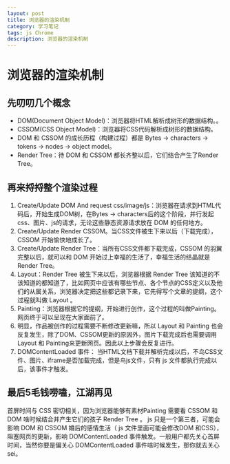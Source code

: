 ```yaml
---
layout: post
title: 浏览器的渲染机制
category: 学习笔记
tags: js Chrome
description: 浏览器的渲染机制
---
```

# 浏览器的渲染机制
## 先叨叨几个概念
* DOM(Document Object Model)：浏览器将HTML解析成树形的数据结构。。
* CSSOM(CSS Object Model)：浏览器将CSS代码解析成树形的数据结构。
* DOM 和 CSSOM 的成长历程（构建过程）都是 Bytes → characters → tokens → nodes → object model。
* Render Tree：待 DOM 和 CSSOM 都长齐整以后，它们结合产生了Render Tree。

## 再来捋捋整个渲染过程
1. Create/Update DOM And request css/image/js：浏览器在请求到HTML代码后，开始生成DOM树，在Bytes → characters后的这个阶段，并行发起css、图片、js的请求，无论这些静态资源请求放在 DOM 的任何地方。
2. Create/Update Render CSSOM。当CSS文件被生下来以后（下载完成），CSSOM 开始愉快地成长了。
3. Create/Update Render Tree：当所有CSS文件都下载完成，CSSOM 的羽翼完整以后，就可以和 DOM 开始过上幸福的生活了，幸福生活的结晶就是Render Tree。
4. Layout：Render Tree 被生下来以后，浏览器根据 Render Tree 该知道的不该知道的都知道了，比如网页中应该有哪些节点、各个节点的CSS定义以及他们的从属关系，浏览器决定把这些都记录下来，它先得写个文章的提纲，这个过程就叫做 Layout 。
5. Painting：浏览器根据它的提纲，开始进行创作，这个过程的叫做Painting。网页终于可以呈现在大家面前了。
6. 明显，作品被创作的过程需要不断修改更新嘛，所以 Layout 和 Painting 也会反复发生，除了DOM、CSSOM更新的原因外，图片下载完成后也需要调用Layout 和 Painting来更新网页。因此以上步骤会反复进行。
7. DOMContentLoaded 事件： 当HTML文档下载并解析完成以后，不鸟CSS文件、图片、iframe是否加载完成，但是鸟js文件，只有 js 文件都执行完成以后，该事件才触发。

## 最后5毛钱唠嗑，江湖再见
首屏时间与 CSS 密切相关，因为浏览器能够有素材Painting 需要看 CSSOM 和 DOM 啥时候结合并产生它们的孩子 Render Tree 。 js 只是一个第三者，可能会影响 DOM 和 CSSOM 婚后的感情生活（ js 文件里面可能会修改DOM 和CSS），阻塞网页的更新，影响 DOMContentLoaded 事件触发。一般用户都先关心首屏时间，当然你要是偏关心 DOMContentLoaded 事件啥时候发生，那你就去关心sei。
